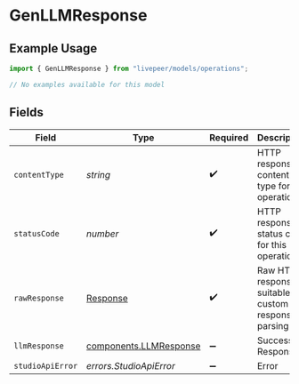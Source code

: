 # GenLLMResponse

## Example Usage

```typescript
import { GenLLMResponse } from "livepeer/models/operations";

// No examples available for this model
```

## Fields

| Field                                                                 | Type                                                                  | Required                                                              | Description                                                           |
| --------------------------------------------------------------------- | --------------------------------------------------------------------- | --------------------------------------------------------------------- | --------------------------------------------------------------------- |
| `contentType`                                                         | *string*                                                              | :heavy_check_mark:                                                    | HTTP response content type for this operation                         |
| `statusCode`                                                          | *number*                                                              | :heavy_check_mark:                                                    | HTTP response status code for this operation                          |
| `rawResponse`                                                         | [Response](https://developer.mozilla.org/en-US/docs/Web/API/Response) | :heavy_check_mark:                                                    | Raw HTTP response; suitable for custom response parsing               |
| `llmResponse`                                                         | [components.LLMResponse](../../models/components/llmresponse.md)      | :heavy_minus_sign:                                                    | Successful Response                                                   |
| `studioApiError`                                                      | *errors.StudioApiError*                                               | :heavy_minus_sign:                                                    | Error                                                                 |